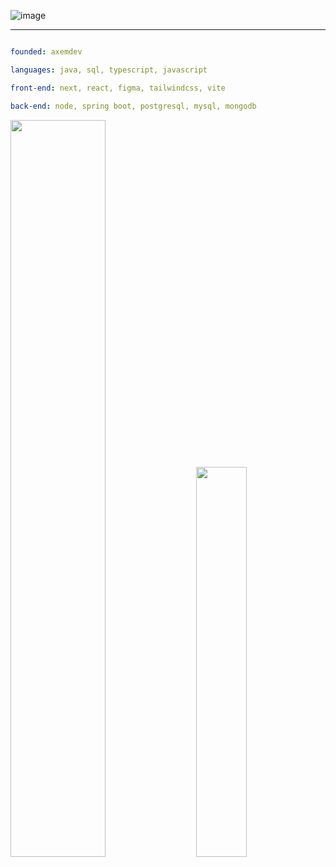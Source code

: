 ![image](https://github.com/icarodredd/icarodredd/assets/78151906/2792d05d-11a8-47aa-b39a-4c9c80e8b79a)

---

```yaml

founded: axemdev

languages: java, sql, typescript, javascript

front-end: next, react, figma, tailwindcss, vite

back-end: node, spring boot, postgresql, mysql, mongodb

```

<div class='container'>
<img style="height: auto; width: 55%;" class="img" src="https://github-readme-stats-silk-three-83.vercel.app/api?username=icarodredd&theme=dark&include_all_commits=true" />
&nbsp;
&nbsp;
<img style="height: auto; width: 40%;" class="img" src="https://streak-stats.demolab.com?user=icarodredd&theme=dark&border_radius=&card_width=400)](https://git.io/streak-stats" />
</div>
</div>

